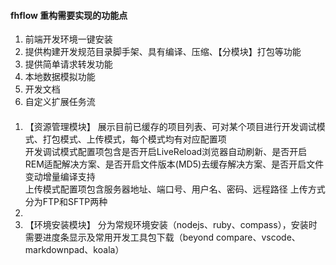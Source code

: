 
#### fhflow 重构需要实现的功能点

1. 前端开发环境一键安装
2. 提供构建开发规范目录脚手架、具有编译、压缩、【分模块】打包等功能
3. 提供简单请求转发功能
4. 本地数据模拟功能
5. 开发文档
6. 自定义扩展任务流

####
1. 【资源管理模块】 展示目前已缓存的项目列表、可对某个项目进行开发调试模式、打包模式、上传模式，每个模式均有对应配置项  
开发调试模式配置项包含是否开启LiveReload浏览器自动刷新、是否开启REM适配解决方案、是否开启文件版本(MD5)去缓存解决方案、是否开启文件变动增量编译支持  
上传模式配置项包含服务器地址、端口号、用户名、密码、远程路径 上传方式分为FTP和SFTP两种
2. 
5. 【环境安装模块】 分为常规环境安装（nodejs、ruby、compass），安装时需要进度条显示及常用开发工具包下载（beyond compare、vscode、markdownpad、koala）

